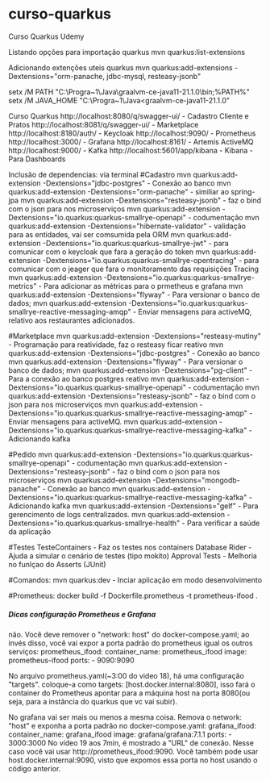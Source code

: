 # curso-quarkus
Curso Quarkus Udemy

Listando opções para importação quarkus
mvn quarkus:list-extensions

Adicionando extenções uteis quarkus
mvn quarkus:add-extensions -Dextensions="orm-panache, jdbc-mysql, resteasy-jsonb"

setx /M PATH "C:\Progra~1\Java\graalvm-ce-java11-21.1.0\bin;%PATH%"
setx /M JAVA_HOME "C:\Progra~1\Java\<graalvm-ce-java11-21.1.0"

Curso Quarkus
http://localhost:8080/q/swagger-ui/ - Cadastro Cliente e Pratos
http://localhost:8081/q/swagger-ui/ - Marketplace
http://localhost:8180/auth/ - Keycloak
http://localhost:9090/ - Prometheus
http://localhost:3000/ - Grafana
http://localhost:8161/ - Artemis ActiveMQ  
http://localhost:9000/ - Kafka
http://localhost:5601/app/kibana - Kibana - Para Dashboards


Inclusão de dependencias: via terminal 
#Cadastro
mvn quarkus:add-extension -Dextensions="jdbc-postgres" - Conexão ao banco
mvn quarkus:add-extension -Dextensions="orm-panache" - similiar ao spring-jpa
mvn quarkus:add-extension -Dextensions="resteasy-jsonb" - faz o bind com o json para nos microserviços
mvn quarkus:add-extension -Dextensions="io.quarkus:quarkus-smallrye-openapi" - codumentação
mvn quarkus:add-extension -Dextensions="hibernate-validator" - validação para as entidades, vai ser comsumida pela ORM
mvn quarkus:add-extension -Dextensions="io.quarkus:quarkus-smallrye-jwt" - para comunicar com o keycloak que fara a geração do token
mvn quarkus:add-extension -Dextensions="io.quarkus:quarkus-smallrye-opentracing" - para comunicar com o jeager que fara o monitoramento das requisições Tracing
mvn quarkus:add-extension -Dextensions="io.quarkus:quarkus-smallrye-metrics" - Para adicionar as métricas para o prmetheus e grafana
mvn quarkus:add-extension -Dextensions="flyway" - Para versionar o banco de dados;
mvn quarkus:add-extension -Dextensions="io.quarkus:quarkus-smallrye-reactive-messaging-amqp" - Enviar mensagens para activeMQ, relativo aos restaurantes adicionados.

#Marketplace
mvn quarkus:add-extension -Dextensions="resteasy-mutiny" - Programação para reatividade, faz o resteasy ficar reativo
mvn quarkus:add-extension -Dextensions="jdbc-postgres" - Conexão ao banco
mvn quarkus:add-extension -Dextensions="flyway" - Para versionar o banco de dados;
mvn quarkus:add-extension -Dextensions="pg-client" - Para a conexão ao banco postgres reativo
mvn quarkus:add-extension -Dextensions="io.quarkus:quarkus-smallrye-openapi" - codumentação
mvn quarkus:add-extension -Dextensions="resteasy-jsonb" - faz o bind com o json para nos microserviços
mvn quarkus:add-extension -Dextensions="io.quarkus:quarkus-smallrye-reactive-messaging-amqp" - Enviar mensagens para activeMQ.
mvn quarkus:add-extension -Dextensions="io.quarkus:quarkus-smallrye-reactive-messaging-kafka" - Adicionando kafka

#Pedido
mvn quarkus:add-extension -Dextensions="io.quarkus:quarkus-smallrye-openapi" - codumentação
mvn quarkus:add-extension -Dextensions="resteasy-jsonb" - faz o bind com o json para nos microserviços
mvn quarkus:add-extension -Dextensions="mongodb-panache" - Conexão ao banco
mvn quarkus:add-extension -Dextensions="io.quarkus:quarkus-smallrye-reactive-messaging-kafka" - Adicionando kafka
mvn quarkus:add-extension -Dextensions="gelf" - Para gerencimento de logs centralizados.
mvn quarkus:add-extension -Dextensions="io.quarkus:quarkus-smallrye-health" - Para verificar a saúde da aplicação


#Testes
TesteContainers - Faz os testes nos containers
Database Rider - Ajuda a simular o cenário de testes (tipo mokito)
Approval Tests - Melhoria no funlçao do Asserts (JUnit)


#Comandos:
mvn quarkus:dev - Inciar aplicação em modo desenvolvimento

#Prometheus:
docker build -f Dockerfile.prometheus -t prometheus-ifood .


##### Dicas configuração Prometheus e Grafana ##########
não. Você deve remover o "network: host" do docker-compose.yaml; ao invés disso, você vai expor a porta padrão do prometheus igual os outros serviços:
  prometheus_ifood:
    container_name: prometheus_ifood
    image: prometheus-ifood
    ports:
      - 9090:9090

No arquivo prometheus.yaml(~3:00 do video 18), há uma configuração "targets". coloque-a como targets: [host.docker.internal:8080], isso fará o container 
do Prometheus apontar para a máquina host na porta 8080(ou seja, para a instância do quarkus que vc vai subir).



No grafana vai ser mais ou menos a mesma coisa. Remova o network: "host" e exponha a porta padrão no docker-compose.yaml:
  grafana_ifood:
    container_name: grafana_ifood
    image: grafana/grafana:7.1.1
    ports:
      - 3000:3000
No vídeo 19 aos 7min, é mostrado a "URL" de conexão. Nesse caso você vai usar http://prometheus_ifood:9090. Você também pode usar host.docker.internal:9090, 
visto que expomos essa porta no host usando o código anterior.